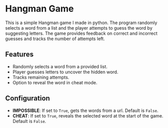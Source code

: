 # Hangman Game

This is a simple Hangman game I made in python. The program randomly selects a word from a list and the player attempts to guess the word by suggesting letters. The game provides feedback on correct and incorrect guesses and tracks the number of attempts left.

## Features

- Randomly selects a word from a provided list.
- Player guesses letters to uncover the hidden word.
- Tracks remaining attempts.
- Option to reveal the word in cheat mode.

## Configuration

- **IMPOSSIBLE**: If set to `True`, gets the words from a url. Default is `False`.
- **CHEAT**: If set to `True`, reveals the selected word at the start of the game. Default is `False`.
